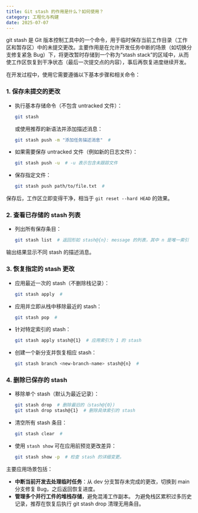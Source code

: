 ```yaml
---
title: Git stash 的作用是什么？如何使用？
category: 工程化与构建
date: 2025-07-07
---
```

git stash 是 Git 版本控制工具中的一个命令，用于临时保存当前工作目录（工作区和暂存区）中的未提交更改。主要作用是在允许开发任务中断的场景（如切换分支修复紧急 Bug）下，将更改暂时存储到一个称为“stash stack”的区域中，从而使工作区恢复到干净状态（最后一次提交点的内容），事后再恢复进度继续开发。

在开发过程中，使用它需要遵循以下基本步骤和相关命令：

### 1. 保存未提交的更改
- 执行基本存储命令（不包含 untracked 文件）：
  ```bash
  git stash
  ```
  或使用推荐的新语法并添加描述消息：
  ```bash
  git stash push -m "添加任务描述消息"  #
  ```
- 如果需要保存 untracked 文件（例如新的日志文件）：
  ```bash
  git stash push -u  # -u 表示包含未跟踪文件
  ```
- 保存指定文件：
  ```bash
  git stash push path/to/file.txt  #
  ```
保存后，工作区立即变得干净，相当于 `git reset --hard HEAD` 的效果。

### 2. 查看已存储的 stash 列表
- 列出所有保存条目：
  ```bash
  git stash list  # 返回形如 stash@{n}: message 的列表，其中 n 是唯一索引
  ```
输出结果显示不同 stash 的描述消息。

### 3. 恢复指定的 stash 更改
- 应用最近一次的 stash（不删除栈记录）：
  ```bash
  git stash apply  #
  ```
- 应用并立即从栈中移除最近的 stash：
  ```bash
  git stash pop  #
  ```
- 针对特定索引的 stash：
  ```bash
  git stash apply stash@{1}  # 应用索引为 1 的 stash
  ```
- 创建一个新分支并恢复相应 stash：
  ```bash
  git stash branch <new-branch-name> stash@{n}  #
  ```

### 4. 删除已保存的 stash
- 移除单个 stash（默认为最近记录）：
  ```bash
  git stash drop  # 删除最旧的（stash@{0})
  git stash drop stash@{1}  # 删除具体索引的 stash
  ```
- 清空所有 stash 条目：
  ```bash
  git stash clear  #
  ```
- 使用 `stash show` 可在应用前预览更改差异：
  ```bash
  git stash show -p  # 检查 stash 的详细变更。
  ```

主要应用场景包括：
- **中断当前开发去处理临时任务**：从 dev 分支暂存未完成的更改，切换到 main 分支修复 Bug，之后返回恢复进度。
- **管理多个并行工件的堆栈存储**，避免混淆工作副本。
为避免栈区累积过多历史记录，推荐在恢复后执行 git stash drop 清理无用条目。
